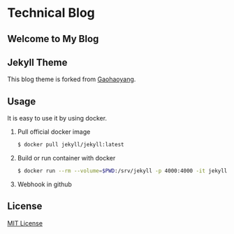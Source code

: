 # Technical Blog

## Welcome to My Blog

## Jekyll Theme

This blog theme is forked from [Gaohaoyang](https://github.com/Gaohaoyang/gaohaoyang.github.io).

## Usage

It is easy to use it by using docker.

1. Pull official docker image

    ```bash
    $ docker pull jekyll/jekyll:latest
    ```

2. Build or run container with docker

    ```bash
    $ docker run --rm --volume=$PWD:/srv/jekyll -p 4000:4000 -it jekyll/jekyll:latest jekyll serve
    ```

3. Webhook in github

## License

[MIT License](https://github.com/chengui/chengui.github.io/blob/master/LICENSE.md)
